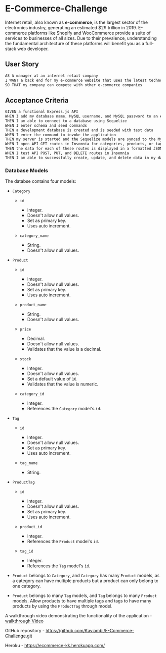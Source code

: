 # E-Commerce-Challenge

Internet retail, also known as **e-commerce**, is the largest sector of the electronics industry, generating an estimated $29 trillion in 2019. E-commerce platforms like Shopify and WooCommerce provide a suite of services to businesses of all sizes. Due to their prevalence, understanding the fundamental architecture of these platforms will benefit you as a full-stack web developer.

## User Story

```md
AS A manager at an internet retail company
I WANT a back end for my e-commerce website that uses the latest technologies
SO THAT my company can compete with other e-commerce companies
```

## Acceptance Criteria

```md
GIVEN a functional Express.js API
WHEN I add my database name, MySQL username, and MySQL password to an environment variable file
THEN I am able to connect to a database using Sequelize
WHEN I enter schema and seed commands
THEN a development database is created and is seeded with test data
WHEN I enter the command to invoke the application
THEN my server is started and the Sequelize models are synced to the MySQL database
WHEN I open API GET routes in Insomnia for categories, products, or tags
THEN the data for each of these routes is displayed in a formatted JSON
WHEN I test API POST, PUT, and DELETE routes in Insomnia
THEN I am able to successfully create, update, and delete data in my database
```

### Database Models

The databse contains four models:
* `Category`
  * `id`
    * Integer.
    * Doesn't allow null values.
    * Set as primary key.
    * Uses auto increment.

  * `category_name`
    * String.
    * Doesn't allow null values.

* `Product`
  * `id`
    * Integer.
    * Doesn't allow null values.
    * Set as primary key.
    * Uses auto increment.

  * `product_name`
    * String.
    * Doesn't allow null values.

  * `price`
    * Decimal.
    * Doesn't allow null values.
    * Validates that the value is a decimal.

  * `stock`
    * Integer.
    * Doesn't allow null values.
    * Set a default value of `10`.
    * Validates that the value is numeric.

  * `category_id`
    * Integer.
    * References the `Category` model's `id`.

* `Tag`
  * `id`
    * Integer.
    * Doesn't allow null values.
    * Set as primary key.
    * Uses auto increment.

  * `tag_name`
    * String.

* `ProductTag`
  * `id`
    * Integer.
    * Doesn't allow null values.
    * Set as primary key.
    * Uses auto increment.

  * `product_id`
    * Integer.
    * References the `Product` model's `id`.

  * `tag_id`
    * Integer.
    * References the `Tag` model's `id`.


* `Product` belongs to `Category`, and `Category` has many `Product` models, as a category can have multiple products but a product can only belong to one category.

* `Product` belongs to many `Tag` models, and `Tag` belongs to many `Product` models. Allow products to have multiple tags and tags to have many products by using the `ProductTag` through model.


A walkthrough video demonstrating the functionality of the application - [walkthrough Video](Assets/ecommerce.mp4)

GitHub repository - https://github.com/Kaviambi/E-Commerce-Challenge.git

Heroku - https://ecommerce-kk.herokuapp.com/
